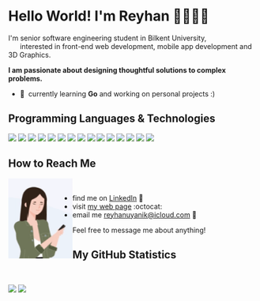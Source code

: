# Hello World! I'm Reyhan 👩🏻‍💻✨

I'm senior software engineering student in Bilkent University, <br/>
&nbsp;&nbsp;&nbsp;&nbsp;&nbsp;&nbsp;interested in front-end web development, mobile app development and 3D Graphics. <br/>

**I am passionate about designing thoughtful solutions to complex problems.**

- :seedling: &nbsp;currently learning **Go** and working on personal projects :)

## Programming Languages & Technologies
 <img src = 'https://github.com/MarikIshtar007/MarikIshtar007/blob/master/images/bootstrap.svg' width='33'/> <img src = 'https://github.com/MarikIshtar007/MarikIshtar007/blob/master/images/c-original.svg' width='30'/> <img src = 'https://github.com/MarikIshtar007/MarikIshtar007/blob/master/images/cpp.svg' width='30'/> <img src = 'https://github.com/MarikIshtar007/MarikIshtar007/blob/master/images/python2.png' height='30'/>  <img src = 'https://github.com/MarikIshtar007/MarikIshtar007/blob/master/images/html.svg' width='30'/> <img src = 'https://github.com/MarikIshtar007/MarikIshtar007/blob/master/images/css.svg' width='30'/> <img src = 'https://github.com/MarikIshtar007/MarikIshtar007/blob/master/images/js.svg' width='30'/> <img src = 'https://github.com/MarikIshtar007/MarikIshtar007/blob/master/images/dart.svg' width='33'/> <img src = 'https://github.com/MarikIshtar007/MarikIshtar007/blob/master/images/php.svg' width='40'/>
 <img src = 'https://github.com/MarikIshtar007/MarikIshtar007/blob/master/images/sql.svg' width='30'/> <img src = 'https://github.com/MarikIshtar007/MarikIshtar007/blob/master/images/pycharm.svg' width='30'/> <img src = 'https://github.com/MarikIshtar007/MarikIshtar007/blob/master/images/flutter-logo.svg' width='30'/>  <img src = 'https://github.com/MarikIshtar007/MarikIshtar007/blob/master/images/git.svg' width='30'/> <img src = 'https://github.com/MarikIshtar007/MarikIshtar007/blob/master/images/nodejs.svg' width='33'/> <img src = 'https://github.com/MarikIshtar007/MarikIshtar007/blob/master/images/react.svg' width='33'/>

## How to Reach Me 

<img align="left" src="avatar.gif" alt="avatar" width='130'> <br/>

- find me on [LinkedIn](https://www.linkedin.com/in/reyhan-uyanik)  🚀&nbsp;&nbsp;
- visit [my web page](http://reyhan-1.github.io/)  :octocat:
- email me reyhanuyanik@icloud.com 👋

Feel free to message me about anything! 

 ## My GitHub Statistics 
 <br/>
     <p>
  <img  height="150px" src= "https://github-readme-stats.vercel.app/api/top-langs/?username=reyhan-1&&layout=compact&langs_count=6show_icons=true&theme=nightowl"/> 
 <img  height="150px" src="https://github-readme-streak-stats.herokuapp.com/?user=reyhan-1&hide_border=false&theme=nightowl" />
     </p>




<!--

- reyhanuyanik@icloud.com
- [Hackerrank](https://www.hackerrank.com/reyhanu)
**reyhan-1/reyhan-1** is a ✨ _special_ ✨ repository because its `README.md` (this file) appears on your GitHub profile.
![My Top](https://github-readme-stats.vercel.app/api?username=reyhan-1&show_icons=true&theme=radical)


<details>
  <summary><b> My GitHub Statistics</b></summary>
  <br/>
    <p align="center">
       
    </p>
    <p align="center">
        <img height="137px" src="https://github-readme-stats.vercel.app/api?username=reyhan-1&hide_title=true&hide_border=true&show_icons=true&include_all_commits=true&count_private=true&line_height=21&theme=nightowl" /> 
    </p>
</details>



Here are some ideas to get you started:

- 🔭 I’m currently working on ...
- 🌱 I’m currently learning ...
- 👯 I’m looking to collaborate on ...
- 🤔 I’m looking for help with ...
- 💬 Ask me about ...
- 📫 How to reach me: ...
- 😄 Pronouns: ...
- ⚡ Fun fact: ...

<a href="https://github.com/reyhan-1/reyhan-1">
  <img src="https://github-readme-stats.vercel.app/api?username=reyhan-1&show_icons=true&line_height=27&count_private=true&title_color=ffffff&text_color=c9cacc&icon_color=2bbc8a&bg_color=1d1f21" alt="Reyhan's GitHub Stats" />
</a>
-->

